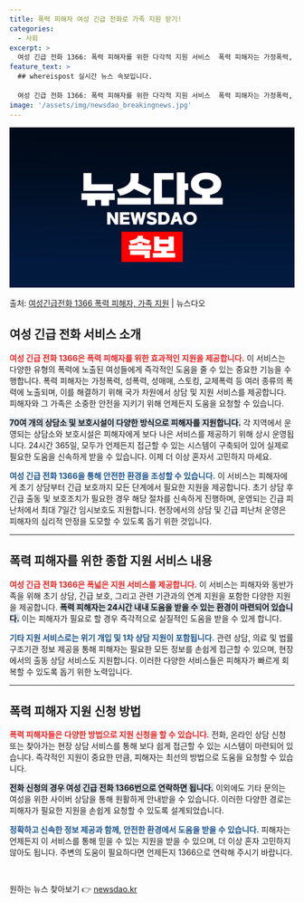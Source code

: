 ```yaml
---
title: 폭력 피해자 여성 긴급 전화로 가족 지원 받기!
categories:
  - 사회
excerpt: >
  여성 긴급 전화 1366: 폭력 피해자를 위한 다각적 지원 서비스  폭력 피해자는 가정폭력, 성폭력, 성매매…
feature_text: >
  ## whereispost 실시간 뉴스 속보입니다.

  여성 긴급 전화 1366: 폭력 피해자를 위한 다각적 지원 서비스  폭력 피해자는 가정폭력, 성폭력, 성매매…
image: '/assets/img/newsdao_breakingnews.jpg'
---
```


![뉴스다오 속보](/assets/img/newsdao_breakingnews.jpg)

<p>출처: <a href="https://newsdao.kr/4994" rel="dofollow">여성긴급전화 1366 폭력 피해자, 가족 지원</a> | 뉴스다오</p>

<h2 data-ke-size="size26">여성 긴급 전화 서비스 소개</h2>

<p data-ke-size="size16"><b><span style="color: #ee2323;">여성 긴급 전화 1366은 폭력 피해자를 위한 효과적인 지원을 제공합니다.</span></b> 이 서비스는 다양한 유형의 폭력에 노출된 여성들에게 즉각적인 도움을 줄 수 있는 중요한 기능을 수행합니다. 폭력 피해자는 가정폭력, 성폭력, 성매매, 스토킹, 교제폭력 등 여러 종류의 폭력에 노출되며, 이를 해결하기 위해 국가 차원에서 상담 및 지원 서비스를 제공합니다. 피해자와 그 가족은 소중한 안전을 지키기 위해 언제든지 도움을 요청할 수 있습니다.</p> 

<p data-ke-size="size16"><b><span style="background-color: #21538527;">70여 개의 상담소 및 보호시설이 다양한 방식으로 피해자를 지원합니다.</span></b> 각 지역에서 운영되는 상담소와 보호시설은 피해자에게 보다 나은 서비스를 제공하기 위해 상시 운영됩니다. 24시간 365일, 모두가 언제든지 접근할 수 있는 시스템이 구축되어 있어 실제로 필요한 도움을 신속하게 받을 수 있습니다. 이제 더 이상 혼자서 고민하지 마세요.</p> 

<p data-ke-size="size16"><b><span style="color: #1a5490;">여성 긴급 전화 1366을 통해 안전한 환경을 조성할 수 있습니다.</span></b> 이 서비스는 피해자에게 초기 상담부터 긴급 보호까지 모든 단계에서 필요한 지원을 제공합니다. 초기 상담 후 긴급 출동 및 보호조치가 필요한 경우 해당 절차를 신속하게 진행하며, 운영되는 긴급 피난처에서 최대 7일간 임시보호도 지원합니다. 현장에서의 상담 및 긴급 피난처 운영은 피해자의 심리적 안정을 도모할 수 있도록 돕기 위한 것입니다.</p> 

<hr>

<h2 data-ke-size="size26">폭력 피해자를 위한 종합 지원 서비스 내용</h2>

<p data-ke-size="size16"><b><span style="color: #ee2323;">여성 긴급 전화 1366은 폭넓은 지원 서비스를 제공합니다.</span></b> 이 서비스는 피해자와 동반가족을 위해 초기 상담, 긴급 보호, 그리고 관련 기관과의 연계 지원을 포함한 다양한 지원을 제공합니다. <b><span style="background-color: #21538527;">폭력 피해자는 24시간 내내 도움을 받을 수 있는 환경이 마련되어 있습니다.</span></b> 이는 피해자가 필요로 할 경우 즉각적으로 실질적인 도움을 받을 수 있게 합니다.</p>

<p data-ke-size="size16"><b><span style="color: #1a5490;">기타 지원 서비스로는 위기 개입 및 1차 상담 지원이 포함됩니다.</span></b> 관련 상담, 의료 및 법률 구조기관 정보 제공을 통해 피해자는 필요한 모든 정보를 손쉽게 접근할 수 있으며, 현장에서의 출동 상담 서비스도 지원합니다. 이러한 다양한 서비스들은 피해자가 빠르게 회복할 수 있도록 돕기 위한 노력입니다.</p>

<hr>

<h2 data-ke-size="size26">폭력 피해자 지원 신청 방법</h2>

<p data-ke-size="size16"><b><span style="color: #ee2323;">폭력 피해자들은 다양한 방법으로 지원 신청을 할 수 있습니다.</span></b> 전화, 온라인 상담 신청 또는 찾아가는 현장 상담 서비스를 통해 보다 쉽게 접근할 수 있는 시스템이 마련되어 있습니다. 즉각적인 지원이 중요한 만큼, 피해자는 최선의 방법으로 도움을 요청할 수 있습니다.</p>

<p data-ke-size="size16"><b><span style="background-color: #21538527;">전화 신청의 경우 여성 긴급 전화 1366번으로 연락하면 됩니다.</span></b> 이외에도 기타 문의는 여성을 위한 사이버 상담을 통해 원활하게 안내받을 수 있습니다. 이러한 다양한 경로는 피해자가 필요한 지원을 손쉽게 요청할 수 있도록 설계되었습니다.</p>

<p data-ke-size="size16"><b><span style="color: #1a5490;">정확하고 신속한 정보 제공과 함께, 안전한 환경에서 도움을 받을 수 있습니다.</span></b> 피해자는 언제든지 이 서비스를 통해 믿을 수 있는 지원을 받을 수 있으며, 더 이상 혼자 고민하지 않아도 됩니다. 주변의 도움이 필요하다면 언제든지 1366으로 연락해 주시기 바랍니다.</p>

<p data-ke-size="size16">&nbsp;</p> 

원하는 뉴스 찾아보기 👉 <a href="https://newsdao.kr" rel="dofollow">newsdao.kr</a>


